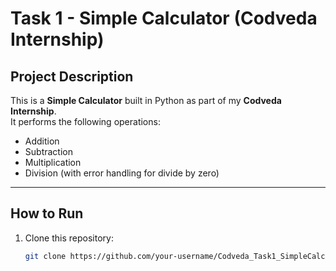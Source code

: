 # Task 1 - Simple Calculator (Codveda Internship)

##  Project Description
This is a **Simple Calculator** built in Python as part of my **Codveda Internship**.  
It performs the following operations:
- Addition
- Subtraction
- Multiplication
- Division (with error handling for divide by zero)

---

##  How to Run
1. Clone this repository:
   ```bash
   git clone https://github.com/your-username/Codveda_Task1_SimpleCalculator.git
